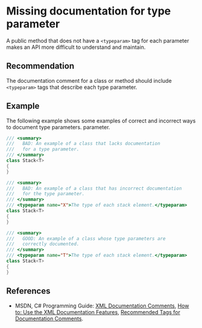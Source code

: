 # Missing documentation for type parameter
A public method that does not have a `<typeparam>` tag for each parameter makes an API more difficult to understand and maintain.


## Recommendation
The documentation comment for a class or method should include `<typeparam>` tags that describe each type parameter.


## Example
The following example shows some examples of correct and incorrect ways to document type parameters. parameter.


```csharp
/// <summary>
///   BAD: An example of a class that lacks documentation
///   for a type parameter.
/// </summary>
class Stack<T>
{
}

/// <summary>
///   BAD: An example of a class that has incorrect documentation
///   for the type parameter.
/// </summary>
/// <typeparam name="X">The type of each stack element.</typeparam>
class Stack<T>
{
}

/// <summary>
///   GOOD: An example of a class whose type parameters are
///   correctly documented.
/// </summary>
/// <typeparam name="T">The type of each stack element.</typeparam>
class Stack<T>
{
}

```

## References
* MSDN, C\# Programming Guide: [XML Documentation Comments](http://msdn.microsoft.com/en-us/library/b2s063f7.aspx), [How to: Use the XML Documentation Features](http://msdn.microsoft.com/en-us/library/z04awywx.aspx), [Recommended Tags for Documentation Comments](http://msdn.microsoft.com/en-us/library/5ast78ax.aspx).
